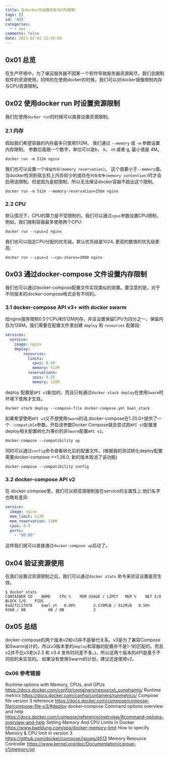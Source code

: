 ```yaml
---
title: 在docker内设置内存与CPU限制
tags: []
id: '843'
categories:
  - - ops
comments: false
date: 2021-02-02 22:50:03
---
```


## 0x01 总览

在生产环境中，为了保证服务器不因某一个软件导致服务器资源耗尽，我们会限制软件的资源使用。同样的在使用docker的时候，我们可以对docker镜像限制内存与CPU资源限制。

## 0x02 使用docker run 时设置资源限制

我们在使用`docker run`的时候可以直接设置资源限制。

### 2.1 内存

假如我们希望容器的内存最多只使用512M。 我们通过 `--memory` 或 `-m` 参数设置内存限制。 参数后面跟一个数字，单位可以是b、 k、 m 或者 g, 最小值是 4M。

```Shell
docker run -m 512m nginx
```

我们也可以设置一个`保留内存(memory reservation)`。 这个值要小于`--memory`值。当docker检测到宿主机上内存较少的或存在`内存竞争(memory contention)`时才会启用该限制。但是因为是软限制，所以无法保证docker容器不超出这个限制。

```Shell
docker run -m 512m --memory-reservation=256m nginx
```

### 2.2 CPU

默认情况下，CPU的算力是不受限制的。我们可以通过`cpus`参数设置CPU限制。例如，我们限制容器最多使用两个CPU:

```Shell
docker run --cpus=2 nginx 
```

我们也可以指定CPU分配的优先级。默认优先级是1024, 更高的数值的优先级更高:

```Shell
docker run --cpus=2 --cpu-shares=2000 nginx
```

## 0x03 通过docker-compose 文件设置内存限制

我们也可以通过docker-compose配置文件实现类似的效果。要注意的是，对于不同版本的docker-compose格式会有不同的。

### 3.1 docker-compose API v3+ with docker swarm

给nginx服务限制0.5个CPU和512M内存，并且设置保留CPU为四分之一，保留内存为128M。我们需要在配置文件里创建 `deploy` 和 `resources` 配置段:

```YAML
services:
  service:
    image: nginx
    deploy:
        resources:
          limits:
            cpus: 0.50
            memory: 512M
          reservations:
            cpus: 0.25
            memory: 128M
```

deploy 配置是`API v3`新加的，而且只有通过`docker stack deploy`在使用`Swarm`时环境下使用才生效。

```Shell
docker stack deploy --compose-file docker-compose.yml bael_stack
```

如果希望使用`API v3`又不想使用`Swarm`的话,docker-compose在1.20.0+提供了一个`--compatible`参数。开启该参数Docker Compose就会尝试把`API v3`配置里deploy相关配置转化为等价的非`Swarm`配置`API v2`。

```
docker-compose --compatibility up
```

同时可以通过`config`命令查看转化后的配置文件。(根据我的测试转化deploy配置需要docker-compose <=1.26.0, 新的版本取消了该功能)

```
docker-compose --compatibility config
```

### 3.2 docker-compose API v2

在 docker-compose里，我们可以把资源限制放在service的主属性上.他们名字也略有差异:

```YAML
service:
  image: nginx
  mem_limit: 512M
  mem_reservation: 128M
  cpus: 0.5
  ports:
    - "80:80"
```

这样我们就可以直接通过`docker-compose up`启动了。

## 0x04 验证资源使用

在我们设置过资源限制之后，我们可以通过`docker stats` 命令来验证设置是否生效。

```
$ docker stats
CONTAINER ID    NAME    CPU %    MEM USAGE / LIMIT   MEM %    NET I/O    BLOCK I/O    PIDS
8ad2f2c17078    bael_st   0.00%        2.578MiB / 512MiB   0.50%    936B / 0B          0B / 0B             2
```

## 0x05 总结

docker-compose的两个版本v2和v3并不是替代关系。v3是为了兼容Compose和Swarm设计的，所以v3版本里的`deploy`和容器的配置并不是1-1的匹配的。而且v2并不比v3老(v2.3 和 v3.4 发布时间差不多。)，所以这两个版本的API是基于不同目的来实现的。 如果没有使用Swarm的计划，建议还是使用v2。

### 0x06 参考链接

Runtime options with Memory, CPUs, and GPUs https://docs.docker.com/config/containers/resource\_constraints/ Runtime metrics https://docs.docker.com/config/containers/runmetrics/ Compose file version 3 reference https://docs.docker.com/compose/compose-file/compose-file-v3/#deploy docker-compose Command options overview and help https://docs.docker.com/compose/reference/overview/#command-options-overview-and-help Setting Memory And CPU Limits In Docker https://www.baeldung.com/ops/docker-memory-limit How to specify Memory & CPU limit in version 3 https://github.com/docker/compose/issues/4513 Memory Resource Controller https://www.kernel.org/doc/Documentation/cgroup-v1/memory.txt